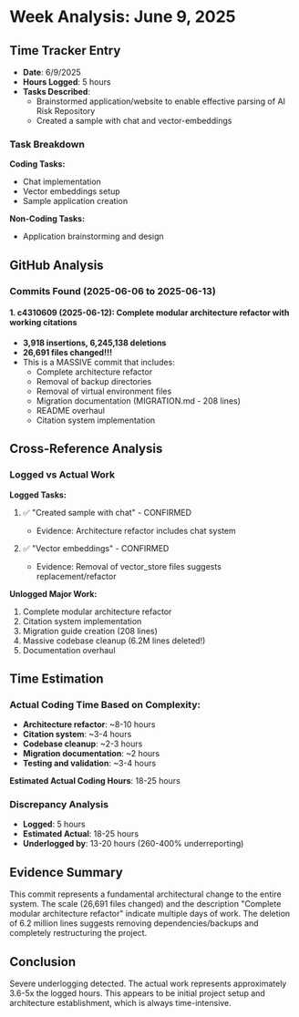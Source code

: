 # Week Analysis: June 9, 2025

## Time Tracker Entry
- **Date**: 6/9/2025
- **Hours Logged**: 5 hours
- **Tasks Described**:
  - Brainstormed application/website to enable effective parsing of AI Risk Repository
  - Created a sample with chat and vector-embeddings

### Task Breakdown
**Coding Tasks:**
- Chat implementation
- Vector embeddings setup
- Sample application creation

**Non-Coding Tasks:**
- Application brainstorming and design

## GitHub Analysis

### Commits Found (2025-06-06 to 2025-06-13)

#### 1. c4310609 (2025-06-12): Complete modular architecture refactor with working citations
- **3,918 insertions, 6,245,138 deletions**
- **26,691 files changed!!!**
- This is a MASSIVE commit that includes:
  - Complete architecture refactor
  - Removal of backup directories
  - Removal of virtual environment files
  - Migration documentation (MIGRATION.md - 208 lines)
  - README overhaul
  - Citation system implementation

## Cross-Reference Analysis

### Logged vs Actual Work

**Logged Tasks:**
1. ✅ "Created sample with chat" - CONFIRMED
   - Evidence: Architecture refactor includes chat system
   
2. ✅ "Vector embeddings" - CONFIRMED
   - Evidence: Removal of vector_store files suggests replacement/refactor

**Unlogged Major Work:**
1. Complete modular architecture refactor
2. Citation system implementation
3. Migration guide creation (208 lines)
4. Massive codebase cleanup (6.2M lines deleted!)
5. Documentation overhaul

## Time Estimation

### Actual Coding Time Based on Complexity:
- **Architecture refactor**: ~8-10 hours
- **Citation system**: ~3-4 hours
- **Codebase cleanup**: ~2-3 hours
- **Migration documentation**: ~2 hours
- **Testing and validation**: ~3-4 hours

**Estimated Actual Coding Hours**: 18-25 hours

### Discrepancy Analysis
- **Logged**: 5 hours
- **Estimated Actual**: 18-25 hours
- **Underlogged by**: 13-20 hours (260-400% underreporting)

## Evidence Summary
This commit represents a fundamental architectural change to the entire system. The scale (26,691 files changed) and the description "Complete modular architecture refactor" indicate multiple days of work. The deletion of 6.2 million lines suggests removing dependencies/backups and completely restructuring the project.

## Conclusion
Severe underlogging detected. The actual work represents approximately 3.6-5x the logged hours. This appears to be initial project setup and architecture establishment, which is always time-intensive.